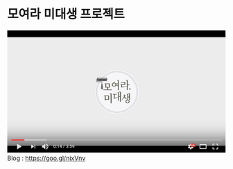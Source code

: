 # 모여라 미대생 프로젝트

[![모여라 미대생](img/youtube.PNG)](https://www.youtube.com/watch?edit=vd&v=_gRqiWmWegQ)
<br>
Blog : https://goo.gl/nixVnv
